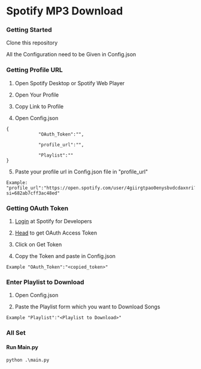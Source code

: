 # Spotify MP3  Download

### Getting Started

Clone this repository

All the Configuration need to be Given in Config.json

### Getting Profile URL

1. Open Spotify Desktop or Spotify Web Player

2. Open Your Profile

3. Copy Link to Profile

4. Open Config.json

```
{
            "OAuth_Token":"",

            "profile_url":"",

            "Playlist":""
}

```
5. Paste your profile url in Config.json file in "profile_url"

```
Example: "profile_url":"https://open.spotify.com/user/4giirgtpao0enysbvdcdaxnri?si=682ab7cff3ac48ed"
```

### Getting OAuth Token

1. [Login](https://developer.spotify.com/dashboard/) at Spotify for Developers

2. [Head](https://developer.spotify.com/console/get-current-user/) to get OAuth Access Token

3. Click on Get Token 

4. Copy the Token and paste in Config.json

```
Example "OAuth_Token":"<copied_token>"
```

### Enter Playlist to Download

1. Open Config.json

2. Paste the Playlist form which you want to Download Songs

```
Example "Playlist":"<Playlist to Download>"
```

### All Set

#### Run Main.py

```
python .\main.py

```
